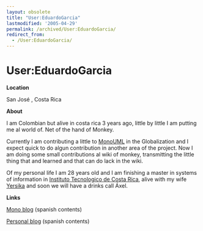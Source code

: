 ```yaml
---
layout: obsolete
title: "User:EduardoGarcia"
lastmodified: '2005-04-29'
permalink: /archived/User:EduardoGarcia/
redirect_from:
  - /User:EduardoGarcia/
---
```


User:EduardoGarcia
==================

**Location**

San José , Costa Rica

**About**

I am Colombian but alive in costa rica 3 years ago, little by little I am putting me al world of. Net of the hand of Monkey.

Currently I am contributing a little to [MonoUML](http://www.monouml.org) in the Globalization and I expect quick to do algun contribution in another area of the project. Now I am doing some small contributions al wiki of monkey, transmitting the little thing that and learned and that can do lack in the wiki.

Of my personal life I am 28 years old and I am finishing a master in systems of information in [Instituto Tecnologico de Costa Rica](http://www.itcr.ac.cr), alive with my wife [Yersika](http://www.enzolutions.com/gallery/main.php/v/Yersika/) and soon we will have a drinks call Áxel.

**Links**

[Mono blog](http://www.enzolutions.com/mono) (spanish contents)

[Personal blog](http://www.enzolutions.com/blog) (spanish contents)

